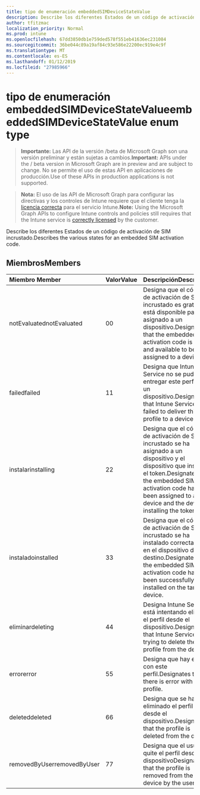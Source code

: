 ```yaml
---
title: tipo de enumeración embeddedSIMDeviceStateValue
description: Describe los diferentes Estados de un código de activación de SIM incrustado.
author: tfitzmac
localization_priority: Normal
ms.prod: intune
ms.openlocfilehash: 67dd3850db1e759ded578f551eb41636ec231084
ms.sourcegitcommit: 36be044c89a19af84c93e586e22200ec919e4c9f
ms.translationtype: MT
ms.contentlocale: es-ES
ms.lasthandoff: 01/12/2019
ms.locfileid: "27985966"
---
```

# <a name="embeddedsimdevicestatevalue-enum-type"></a><span data-ttu-id="f8efb-103">tipo de enumeración embeddedSIMDeviceStateValue</span><span class="sxs-lookup"><span data-stu-id="f8efb-103">embeddedSIMDeviceStateValue enum type</span></span>

> <span data-ttu-id="f8efb-104">**Importante:** Las API de la versión /beta de Microsoft Graph son una versión preliminar y están sujetas a cambios.</span><span class="sxs-lookup"><span data-stu-id="f8efb-104">**Important:** APIs under the / beta version in Microsoft Graph are in preview and are subject to change.</span></span> <span data-ttu-id="f8efb-105">No se permite el uso de estas API en aplicaciones de producción.</span><span class="sxs-lookup"><span data-stu-id="f8efb-105">Use of these APIs in production applications is not supported.</span></span>

> <span data-ttu-id="f8efb-106">**Nota:** El uso de las API de Microsoft Graph para configurar las directivas y los controles de Intune requiere que el cliente tenga la [licencia correcta](https://go.microsoft.com/fwlink/?linkid=839381) para el servicio Intune.</span><span class="sxs-lookup"><span data-stu-id="f8efb-106">**Note:** Using the Microsoft Graph APIs to configure Intune controls and policies still requires that the Intune service is [correctly licensed](https://go.microsoft.com/fwlink/?linkid=839381) by the customer.</span></span>

<span data-ttu-id="f8efb-107">Describe los diferentes Estados de un código de activación de SIM incrustado.</span><span class="sxs-lookup"><span data-stu-id="f8efb-107">Describes the various states for an embedded SIM activation code.</span></span>
## <a name="members"></a><span data-ttu-id="f8efb-108">Miembros</span><span class="sxs-lookup"><span data-stu-id="f8efb-108">Members</span></span>
|<span data-ttu-id="f8efb-109">Miembro	</span><span class="sxs-lookup"><span data-stu-id="f8efb-109">Member</span></span>|<span data-ttu-id="f8efb-110">Valor</span><span class="sxs-lookup"><span data-stu-id="f8efb-110">Value</span></span>|<span data-ttu-id="f8efb-111">Descripción</span><span class="sxs-lookup"><span data-stu-id="f8efb-111">Description</span></span>|
|:---|:---|:---|
|<span data-ttu-id="f8efb-112">notEvaluated</span><span class="sxs-lookup"><span data-stu-id="f8efb-112">notEvaluated</span></span>|<span data-ttu-id="f8efb-113">0</span><span class="sxs-lookup"><span data-stu-id="f8efb-113">0</span></span>|<span data-ttu-id="f8efb-114">Designa que el código de activación de SIM incrustado es gratuito y está disponible para ser asignado a un dispositivo.</span><span class="sxs-lookup"><span data-stu-id="f8efb-114">Designates that the embedded SIM activation code is free and available to be assigned to a device.</span></span>|
|<span data-ttu-id="f8efb-115">failed</span><span class="sxs-lookup"><span data-stu-id="f8efb-115">failed</span></span>|<span data-ttu-id="f8efb-116">1</span><span class="sxs-lookup"><span data-stu-id="f8efb-116">1</span></span>|<span data-ttu-id="f8efb-117">Designa que Intune Service no se pudo entregar este perfil para un dispositivo.</span><span class="sxs-lookup"><span data-stu-id="f8efb-117">Designates that Intune Service failed to deliver this profile to a device.</span></span>|
|<span data-ttu-id="f8efb-118">instalar</span><span class="sxs-lookup"><span data-stu-id="f8efb-118">installing</span></span>|<span data-ttu-id="f8efb-119">2</span><span class="sxs-lookup"><span data-stu-id="f8efb-119">2</span></span>|<span data-ttu-id="f8efb-120">Designa que el código de activación de SIM incrustado se ha asignado a un dispositivo y el dispositivo que instala el token.</span><span class="sxs-lookup"><span data-stu-id="f8efb-120">Designates that the embedded SIM activation code has been assigned to a device and the device is installing the token.</span></span>|
|<span data-ttu-id="f8efb-121">instalado</span><span class="sxs-lookup"><span data-stu-id="f8efb-121">installed</span></span>|<span data-ttu-id="f8efb-122">3</span><span class="sxs-lookup"><span data-stu-id="f8efb-122">3</span></span>|<span data-ttu-id="f8efb-123">Designa que el código de activación de SIM incrustado se ha instalado correctamente en el dispositivo de destino.</span><span class="sxs-lookup"><span data-stu-id="f8efb-123">Designates that the embedded SIM activation code has been successfully installed on the target device.</span></span>|
|<span data-ttu-id="f8efb-124">eliminar</span><span class="sxs-lookup"><span data-stu-id="f8efb-124">deleting</span></span>|<span data-ttu-id="f8efb-125">4</span><span class="sxs-lookup"><span data-stu-id="f8efb-125">4</span></span>|<span data-ttu-id="f8efb-126">Designa Intune Service está intentando eliminar el perfil desde el dispositivo.</span><span class="sxs-lookup"><span data-stu-id="f8efb-126">Designates that Intune Service is trying to delete the profile from the device.</span></span>|
|<span data-ttu-id="f8efb-127">error</span><span class="sxs-lookup"><span data-stu-id="f8efb-127">error</span></span>|<span data-ttu-id="f8efb-128">5</span><span class="sxs-lookup"><span data-stu-id="f8efb-128">5</span></span>|<span data-ttu-id="f8efb-129">Designa que hay error con este perfil.</span><span class="sxs-lookup"><span data-stu-id="f8efb-129">Designates that there is error with this profile.</span></span>|
|<span data-ttu-id="f8efb-130">deleted</span><span class="sxs-lookup"><span data-stu-id="f8efb-130">deleted</span></span>|<span data-ttu-id="f8efb-131">6</span><span class="sxs-lookup"><span data-stu-id="f8efb-131">6</span></span>|<span data-ttu-id="f8efb-132">Designa que se ha eliminado el perfil desde el dispositivo.</span><span class="sxs-lookup"><span data-stu-id="f8efb-132">Designates that the profile is deleted from the device.</span></span>|
|<span data-ttu-id="f8efb-133">removedByUser</span><span class="sxs-lookup"><span data-stu-id="f8efb-133">removedByUser</span></span>|<span data-ttu-id="f8efb-134">7</span><span class="sxs-lookup"><span data-stu-id="f8efb-134">7</span></span>|<span data-ttu-id="f8efb-135">Designa que el usuario quite el perfil desde el dispositivo</span><span class="sxs-lookup"><span data-stu-id="f8efb-135">Designates that the profile is removed from the device by the user</span></span>|





